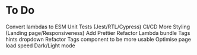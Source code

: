 # To Do

Convert lambdas to ESM
Unit Tests (Jest/RTL/Cypress)
CI/CD
More Styling (Landing page/Responsiveness)
Add Prettier
Refactor Lambda bundle
Tags hints dropdown
Refactor Tags component to be more usable
Optimise page load speed
Dark/Light mode
